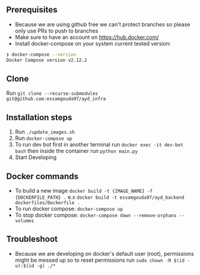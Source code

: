 ## Prerequisites

- Because we are using github free we can't protect branches so please only use PRs to push to branches
- Make sure to have an account on https://hub.docker.com/
- Install docker-compose on your system current tested version:

```bash
❯ docker-compose --version
Docker Compose version v2.12.2
```

## Clone

Run `git clone --recurse-submodules git@github.com:essamgouda97/ayd_infra`

## Installation steps

1. Run `./update_images.sh`
2. Run `docker-compose up`
3. To run dev bot first in another terminal run `docker exec -it dev-bot bash` then inside the container run `python main.py`
4. Start Developing

## Docker commands

- To build a new image `docker build -t {IMAGE_NAME} -f {DOCKERFILE_PATH} .` e.x `docker build -t essamgouda97/ayd_backend dockerfiles/Dockerfile .`
- To run docker compose: `docker-compose up`
- To stop docker compose: `docker-compose down --remove-orphans --volumes`

## Troubleshoot

- Because we are developing on docker's default user (root), permissions might be messed up so to reset permissions run `sudo chown -R $(id -u):$(id -g) ./*`
